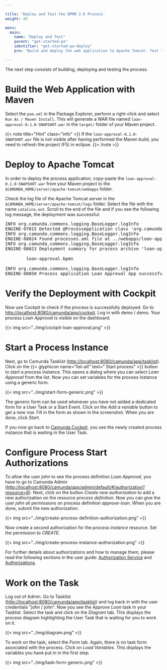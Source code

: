 ```yaml
---

title: 'Deploy and Test the BPMN 2.0 Process'
weight: 40

menu:
  main:
    name: "Deploy and Test"
    parent: "get-started-pa"
    identifier: "get-started-pa-deploy"
    pre: "Build and deploy the web application to Apache Tomcat. Test the BPMN 2.0 Process with Tasklist and Cockpit."

---
```


The next step consists of building, deploying and testing the process.


# Build the Web Application with Maven

Select the `pom.xml` in the Package Explorer, perform a right-click and select `Run As / Maven Install`. This will generate a WAR file named `loan-approval-0.1.0-SNAPSHOT.war` in the `target/` folder of your Maven project.

{{< note title="Hint" class="info" >}}
If the `loan-approval-0.1.0-SNAPSHOT.war` file is not visible after having performed the Maven build, you need to refresh the project (F5) in eclipse.
{{< /note >}}


# Deploy to Apache Tomcat

In order to deploy the process application, copy-paste the `loan-approval-0.1.0-SNAPSHOT.war` from your Maven project to the `$CAMUNDA_HOME/server/apache-tomcat/webapps` folder.

Check the log file of the Apache Tomcat server in the `$CAMUNDA_HOME/server/apache-tomcat/logs` folder. Select the file with the name `catalina.out`. Scroll to the end of the file and if you see the following log message, the deployment was successful:

<pre class="console">
INFO org.camunda.commons.logging.BaseLogger.logInfo
ENGINE-07015 Detected @ProcessApplication class 'org.camunda.bpm.getstarted.loanapproval.LoanApprovalApplication'
INFO org.camunda.commons.logging.BaseLogger.logInfo
ENGINE-08024 Found processes.xml file at ../webapps/loan-approval-0.1.0-SNAPSHOT/WEB-INF/classes/META-INF/processes.xml
INFO org.camunda.commons.logging.BaseLogger.logInfo
ENGINE-08023 Deployment summary for process archive 'loan-approval':

        loan-approval.bpmn

INFO org.camunda.commons.logging.BaseLogger.logInfo
ENGINE-08050 Process application Loan Approval App successfully deployed
</pre>


# Verify the Deployment with Cockpit

Now use Cockpit to check if the process is successfully deployed. Go to [http://localhost:8080/camunda/app/cockpit](http://localhost:8080/camunda/app/cockpit). Log in with demo / demo. Your process *Loan Approval* is visible on the dashboard.

{{< img src="../img/cockpit-loan-approval.png" >}}


# Start a Process Instance

Next, go to Camunda Tasklist ([http://localhost:8080/camunda/app/tasklist](http://localhost:8080/camunda/app/tasklist)). Click on the {{< glyphicon name="list-alt" text=" Start process" >}} button to start a process instance. This opens a dialog where you can select *Loan Approval* from the list. Now you can set variables for the process instance using a generic form.

{{< img src="../img/start-form-generic.png" >}}

The generic form can be used whenever you have not added a dedicated form for a User Task or a Start Event.
Click on the *Add a variable* button to get a new row. Fill in the form as shown in the screenshot. When you are done, click *Start*.

If you now go back to [Camunda Cockpit](http://localhost:8080/camunda/app/cockpit), you see the newly created process instance that is waiting in the User Task.

# Configure Process Start Authorizations

To allow the user *john* to see the process definition *Loan Approval*, you have to go to Camunda Admin ([http://localhost:8080/camunda/app/admin/default/#/authorization?resource=6](http://localhost:8080/camunda/app/admin/default/#/authorization?resource=6)). Next, click on the button *Create new authorization* to add a new authorization on the resource *process definition*. Now you can give the user *john* all permissions on process definition *approve-loan*. When you are done, submit the new authorization.

{{< img src="../img/create-process-definition-authorization.png" >}}

Now create a second authorization for the *process instance* resource. Set the permission to *CREATE*.

{{< img src="../img/create-process-instance-authorization.png" >}}

For further details about authorizations and how to manage them, please read the following sections in the user guide: [Authorization Service](/manual/latest/user-guide/process-engine/authorization-service) and [Authorizations](/manual/latest/webapps/admin/authorization-management).


# Work on the Task

Log out of Admin. Go to Tasklist ([http://localhost:8080/camunda/app/tasklist](http://localhost:8080/camunda/app/tasklist)) and log back in with the user credentials "john / john". Now you see the *Approve Loan* task in your Tasklist. Select the task and click on the *Diagram* tab. This displays the process diagram highlighting the User Task that is waiting for you to work on it.

{{< img src="../img/diagram.png" >}}

To work on the task, select the *Form* tab. Again, there is no task form associated with the process. Click on *Load Variables*. This displays the variables you have put in in the first step.

{{< img src="../img/task-form-generic.png" >}}
